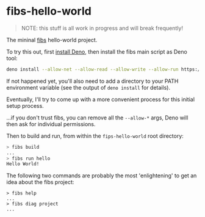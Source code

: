 # fibs-hello-world

> NOTE: this stuff is all work in progress and will break frequently!

The mininal [fibs](https://github.com/floooh/fibs) hello-world project.

To try this out, first [install Deno](https://deno.land/manual@v1.31.1/getting_started/installation), then install the fibs main script as Deno tool:

```bash
deno install --allow-net --allow-read --allow-write --allow-run https://raw.githubusercontent.com/floooh/fibs/main/fibs.ts
```

If not happened yet, you'll also need to add a directory to your PATH environment variable (see the output of ```deno install``` for details).

Eventually, I'll try to come up with a more convenient process for this initial setup process.

...if you don't trust fibs, you can remove all the ```--allow-*``` args, Deno will then ask for individual permissions.

Then to build and run, from within the ```fips-hello-world``` root directory:

```bash
> fibs build
...
> fibs run hello
Hello World!
```

The following two commands are probably the most 'enlightening' to get an idea about the fibs project:

```
> fibs help
...
> fibs diag project
...
```
